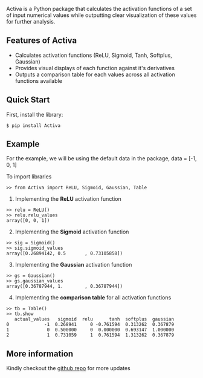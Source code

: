 Activa is a Python package that calculates the activation functions of a set of input 
numerical values while outputting clear visualization of these values for further analysis.

## Features of Activa
- Calculates activation functions (ReLU, Sigmoid, Tanh, Softplus, Gaussian)
- Provides visual displays of each function against it's derivatives
- Outputs a comparison table for each values across all activation functions available

## Quick Start
First, install the library:

```
$ pip install Activa
```

## Example
For the example, we will be using the default data in the package, data = [-1, 0, 1]

To import libraries
```
>> from Activa import ReLU, Sigmoid, Gaussian, Table
```

1. Implementing the **ReLU** activation function
```
>> relu = ReLU()
>> relu.relu_values
array([0, 0, 1])
```

2. Implementing the **Sigmoid** activation function

```
>> sig = Sigmoid()
>> sig.sigmoid_values
array([0.26894142, 0.5       , 0.73105858])
```
3. Implementing the **Gaussian** activation function
```
>> gs = Gaussian()
>> gs.gaussian_values
array([0.36787944, 1.        , 0.36787944])
```

4. Implementing the **comparison table** for all activation functions
```
>> tb = Table()
>> tb.show
   actual_values   sigmoid  relu      tanh  softplus  gaussian
0             -1  0.268941     0 -0.761594  0.313262  0.367879
1              0  0.500000     0  0.000000  0.693147  1.000000
2              1  0.731059     1  0.761594  1.313262  0.367879

```

## More information
Kindly checkout the [github repo](https://github.com/Ekeopara-Praise/Activa) for more updates
